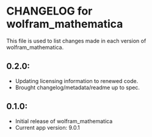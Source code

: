 # CHANGELOG for wolfram_mathematica

This file is used to list changes made in each version of wolfram_mathematica.

## 0.2.0:

* Updating licensing information to renewed code.
* Brought changelog/metadata/readme up to spec.

## 0.1.0:

* Initial release of wolfram_mathematica
* Current app version: 9.0.1